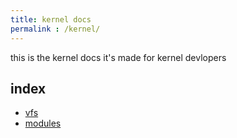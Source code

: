 ```yaml
---
title: kernel docs
permalink : /kernel/
---
```

this is the kernel docs it's made for kernel devlopers  
## index
- [vfs](vfs)
- [modules](modules)
